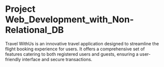 # Project Web_Development_with_Non-Relational_DB
Travel WithUs is an innovative travel application designed to streamline the flight booking experience for users. It offers a comprehensive set of 
features catering to both registered users and guests, ensuring a user-friendly interface and secure transactions.
